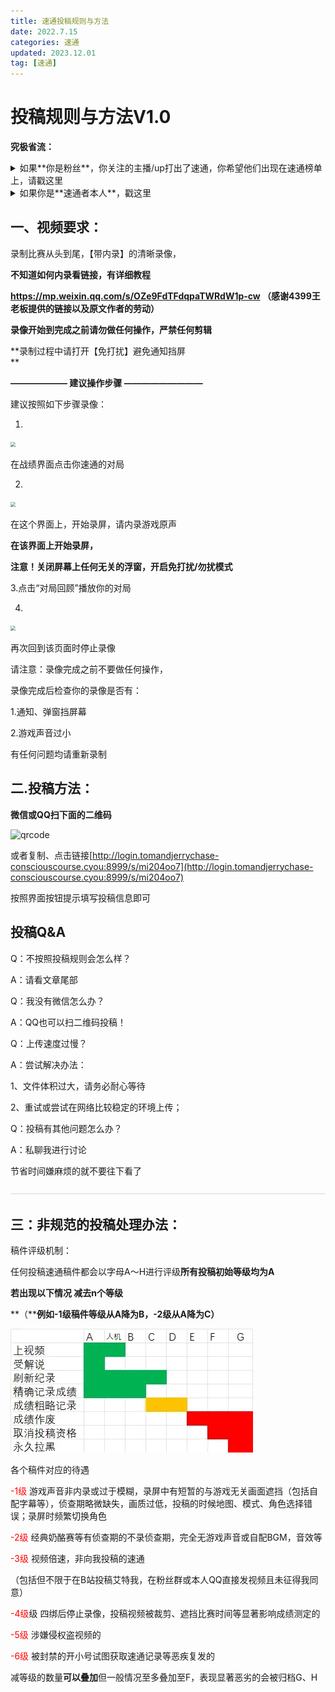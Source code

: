 ```yaml
---
title: 速通投稿规则与方法
date: 2022.7.15
categories: 速通
updated: 2023.12.01
tag: [速通]
---
```


# 投稿规则与方法V1.0

**究极省流：**

<details>
<summary>如果**你是粉丝**，你关注的主播/up打出了速通，你希望他们出现在速通榜单上，请戳这里</summary>

* 请把BV号/链接私发给我，并进行必要的备注

</details>



<details>
<summary>如果你是**速通者本人**，戳这里</summary>

* 如果你已经在视频平台投稿，请把BV号/链接私发给我，并进行必要的备注
* 如果你尚未在任何地方投稿，且想要上卷毛叔视频的，请向下查看视频要求：

</details>



## 一、视频要求：

录制比赛从头到尾，【带内录】的清晰录像，

**不知道如何内录看链接，有详细教程**

**https://mp.weixin.qq.com/s/OZe9FdTFdqpaTWRdW1p-cw      （感谢4399王老板提供的链接以及原文作者的劳动）**

**录像开始到完成之前请勿做任何操作，严禁任何剪辑**

**录制过程中请打开【免打扰】避免通知挡屏  
**

**——————– 建议操作步骤 —————————**

建议按照如下步骤录像：  

1.

<img src="./author_instruction/31aa9f3f6dc920f327136b8d9863c4ded18d3c66.jpg@1256w_580h_!web-article-pic-1703658618854-6-1703659547811-8.webp" style="zoom:50%;" />

在战绩界面点击你速通的对局

2.

<img src="./author_instruction/d11120ef3d188227b37594bca8194534bff115a2.jpg@1256w_580h_!web-article-pic-1703658617429-4-1703659549689-10.webp" style="zoom:50%;" />

在这个界面上，开始录屏，请内录游戏原声

**在该界面上开始录屏，**

**注意！关闭屏幕上任何无关的浮窗，开启免打扰/勿扰模式**

3.点击“对局回顾”播放你的对局

4.

<img src="./author_instruction/8ba5c51e0998c4d043cefe40e007b1e921579b78.jpg@1256w_580h_!web-article-pic-1703658615235-2-1703659551813-12.webp" style="zoom:50%;" />

再次回到该页面时停止录像

请注意：录像完成之前不要做任何操作，

录像完成后检查你的录像是否有：

1.通知、弹窗挡屏幕

2.游戏声音过小

有任何问题均请重新录制

  

## **二.投稿方法：**

**微信或QQ扫下面的二维码**

![qrcode](./author_instruction/qrcode-1703659567274-14.png)

或者复制、点击链接[http://login.tomandjerrychase-consciouscourse.cyou:8999/s/mi204oo7](http://login.tomandjerrychase-consciouscourse.cyou:8999/s/mi204oo7)

按照界面按钮提示填写投稿信息即可



**投稿Q&A**
---------

Q：不按照投稿规则会怎么样？

A：请看文章尾部

Q：我没有微信怎么办？

A：QQ也可以扫二维码投稿！

Q：上传速度过慢？

A：尝试解决办法：

1、文件体积过大，请务必耐心等待

2、重试或尝试在网络比较稳定的环境上传；

Q：投稿有其他问题怎么办？

A：私聊我进行讨论

  

  

节省时间嫌麻烦的就不要往下看了

  

![](./author_instruction/0117cbba35e51b0bce5f8c2f6a838e8a087e8ee7.png@progressive.webp)

  

## **三：非规范的投稿处理办法：**

稿件评级机制：

任何投稿速通稿件都会以字母A～H进行评级**所有投稿初始等级均为A**

**若出现以下情况 减去n个等级**

**（****例如-1级稿件等级从A降为B，-2级从A降为C）**

![](./author_instruction/41da20da35a779d9bc5385c558cbb06dcec88c1c.jpg@!web-article-pic.webp)

各个稿件对应的待遇

  

<font color=red>-1级</font> 游戏声音非内录或过于模糊，录屏中有短暂的与游戏无关画面遮挡（包括自配字幕等），侦查期略微缺失，画质过低，投稿的时候地图、模式、角色选择错误；录屏时频繁切换角色

<font color=red>-2级</font> 经典奶酪赛等有侦查期的不录侦查期，完全无游戏声音或自配BGM，音效等

<font color=red>-3级</font> 视频倍速，非向我投稿的速通

（包括但不限于在B站投稿艾特我，在粉丝群或本人QQ直接发视频且未征得我同意）

<font color=red>-4级</font>级 四绑后停止录像，投稿视频被裁剪、遮挡比赛时间等显著影响成绩测定的

<font color=red>-5级</font> 涉嫌侵权盗视频的

<font color=red>-6级</font> 被封禁的开小号试图获取速通记录等恶疾复发的

减等级的数量**可以叠加**但一般情况至多叠加至F，表现显著恶劣的会被归档G、H